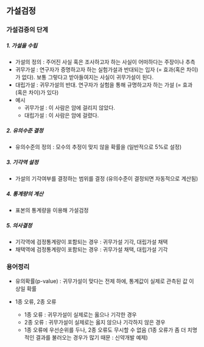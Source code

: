 ## 가설검정

### 가설검증의 단계

##### 1. 가설을 수립

- 가설의 정의 : 주어진 사실 혹은 조사하고자 하는 사실이 어떠하다는 주장이나 추측
- 귀무가설 : 연구자가 증명하고자 하는 실험가설과 반대되는 입자 (= 효과(혹은 차이)가 없다). 보통 그렇다고 받아들여지는 사실이 귀무가설이 된다. 
- 대립가설 : 귀무가설의 반대. 연구자가 실험을 통해 규명하고자 하는 가설 (= 효과(혹은 차이)가 있다)
- 예시
  - 귀무가설 : 이 사람은 암에 걸리지 않았다. 
  - 대립가설 : 이 사람은 암에 걸렸다. 



##### 2. 유의수준 결정

- 유의수준의 정의 : 모수의 추정이 맞지 않을 확률을 (일반적으로 5%로 설정)



##### 3. 기각역 설정 

- 가설의 기각여부를 결정하는 범위를 결정 (유의수준이 결정되면 자동적으로 계산됨)



##### 4. 통계량의 계산

- 표본의 통계량을 이용해 가설검정



##### 5. 의사결정

- 기각역에 검정통계량이 포함되는 경우 : 귀무가설 기각, 대립가설 채택
- 채택역에 검정통계량이 포함되는 경우 : 귀무가설 채택, 대립가설 기각 



### 용어정리

- 유의확률(p-value) : 귀무가설이 맞다는 전제 하에, 통계값이 실제로 관측된 값 이상일 확률

- 1종 오류, 2종 오류
  - 1종 오류 : 귀무가설이 실제로는 옳으나 기각한 경우
  - 2종 오류 : 귀무가설이 실제로는 옳지 않으나 기각하지 않은 경우
  - 1종 오류에 우선순위를 두나, 2종 오류도 무시할 수 없음 (1종 오류가 좀 더 치명적인 결과를 불러오는 경우가 많기 때문 : 신약개발 예제)